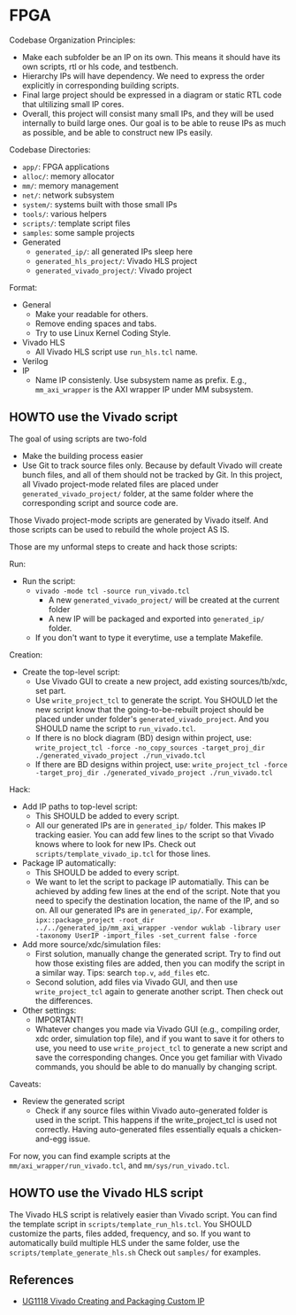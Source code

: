 # FPGA

Codebase Organization Principles:
- Make each subfolder be an IP on its own. This means it should have its own
  scripts, rtl or hls code, and testbench.
- Hierarchy IPs will have dependency. We need to express the order explicitly
  in corresponding building scripts.
- Final large project should be expressed in a diagram or static RTL code
  that ultilizing small IP cores.
- Overall, this project will consist many small IPs, and they will be used
  internally to build large ones. Our goal is to be able to reuse IPs as much as
  possible, and be able to construct new IPs easily.

Codebase Directories:
- `app/`: FPGA applications
- `alloc/`: memory allocator
- `mm/`: memory management
- `net/`: network subsystem
- `system/`: systems built with those small IPs
- `tools/`: various helpers
- `scripts/`: template script files
- `samples`: some sample projects
- Generated
	- `generated_ip/`: all generated IPs sleep here
	- `generated_hls_project/`: Vivado HLS project
	- `generated_vivado_project/`: Vivado project

Format:
- General
	- Make your readable for others.
	- Remove ending spaces and tabs.
	- Try to use Linux Kernel Coding Style.
- Vivado HLS
	- All Vivado HLS script use `run_hls.tcl` name.
- Verilog
- IP
	- Name IP consistenly. Use subsystem name as prefix.
	  E.g., `mm_axi_wrapper` is the AXI wrapper IP under MM subsystem.

## HOWTO use the Vivado script

The goal of using scripts are two-fold
- Make the building process easier
- Use Git to track source files only.
  Because by default Vivado will create bunch files, and all of them should not
  be tracked by Git. In this project, all Vivado project-mode related files
  are placed under `generated_vivado_project/` folder, at the same folder
  where the corresponding script and source code are.

Those Vivado project-mode scripts are generated by Vivado itself. And those
scripts can be used to rebuild the whole project AS IS.

Those are my unformal steps to create and hack those scripts:

Run:
- Run the script:
	- `vivado -mode tcl -source run_vivado.tcl`
		- A new `generated_vivado_project/` will be created at the current folder
		- A new IP will be packaged and exported into `generated_ip/` folder.
	- If you don't want to type it everytime, use a template Makefile.

Creation:
- Create the top-level script:
	- Use Vivado GUI to create a new project, add existing sources/tb/xdc, set part.
	- Use `write_project_tcl` to generate the script. You SHOULD let the new
	  script know that the going-to-be-rebuilt project should be placed under
	  under folder's `generated_vivado_project`. And you SHOULD name the script
	  to `run_vivado.tcl`.
	- If there is no block diagram (BD) design within project,
	  use: `write_project_tcl -force -no_copy_sources -target_proj_dir ./generated_vivado_project ./run_vivado.tcl`
	- If there are BD designs within project,
	  use: `write_project_tcl -force -target_proj_dir ./generated_vivado_project ./run_vivado.tcl`

Hack:
- Add IP paths to top-level script:
	- This SHOULD be added to every script.
	- All our generated IPs are in `generated_ip/` folder. This makes IP tracking easier.
	  You can add few lines to the script so that Vivado knows where to look for new IPs.
	  Check out `scripts/template_vivado_ip.tcl` for those lines.
- Package IP automatically:
	- This SHOULD be added to every script.
	- We want to let the script to package IP automatially. This can be achieved by adding
	  few lines at the end of the script. Note that you need to specify the destination location,
	  the name of the IP, and so on. All our generated IPs are in `generated_ip/`. For example,
	  `ipx::package_project -root_dir ../../generated_ip/mm_axi_wrapper -vendor wuklab -library user -taxonomy UserIP -import_files -set_current false -force`
- Add more source/xdc/simulation files:
	- First solution, manually change the generated script. Try to find out how those
	  existing files are added, then you can modify the script in a similar way. Tips:
	  search `top.v`, `add_files` etc.
	- Second solution, add files via Vivado GUI, and then use `write_project_tcl` again
	  to generate another script. Then check out the differences.
- Other settings:
	- IMPORTANT!
	- Whatever changes you made via Vivado GUI (e.g., compiling order, xdc order, simulation top file),
	  and if you want to save it for others to use, you need to use `write_project_tcl` to generate a new script
	  and save the corresponding changes. Once you get familiar with Vivado commands, you
	  should be able to do manually by changing script.

Caveats:
- Review the generated script
	- Check if any source files within Vivado auto-generated folder is used in the script.
	  This happens if the write_project_tcl is used not correctly. Having auto-generated
	  files essentially equals a chicken-and-egg issue.

For now, you can find example scripts at the `mm/axi_wrapper/run_vivado.tcl`, and `mm/sys/run_vivado.tcl`.

## HOWTO use the Vivado HLS script

The Vivado HLS script is relatively easier than Vivado script.
You can find the template script in `scripts/template_run_hls.tcl`.
You SHOULD customize the parts, files added, frequency, and so.
If you want to automatically build multiple HLS under the same folder, use the `scripts/template_generate_hls.sh`
Check out `samples/` for examples.

## References
- [UG1118 Vivado Creating and Packaging Custom IP](https://www.xilinx.com/support/documentation/sw_manuals/xilinx2018_2/ug1118-vivado-creating-packaging-custom-ip.pdf)
